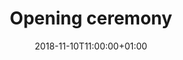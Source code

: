 ---
title: "Opening ceremony"
publishDate: 2018-10-27T16:54:12+01:00
date: 2018-11-10T11:00:00+01:00
draft: false

required: true
---